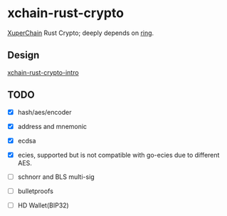 # xchain-rust-crypto
[XuperChain](https://github.com/xuperchain/xuperchain) Rust Crypto;
deeply depends on [ring](https://github.com/briansmith/ring).
## Design
[xchain-rust-crypto-intro](./xchain-rust-crypto-intrro.pdf)

## TODO
* [x] hash/aes/encoder
* [x] address and mnemonic
* [x] ecdsa
* [x] ecies, supported but is not compatible with go-ecies due to different AES.
* [ ] schnorr and BLS multi-sig
* [ ] bulletproofs
* [ ] HD Wallet(BIP32)

